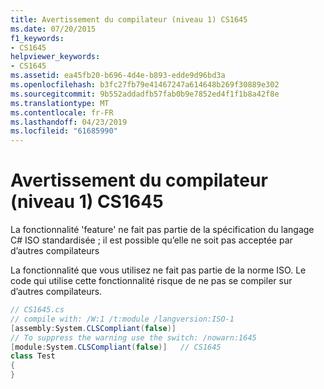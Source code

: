 ```yaml
---
title: Avertissement du compilateur (niveau 1) CS1645
ms.date: 07/20/2015
f1_keywords:
- CS1645
helpviewer_keywords:
- CS1645
ms.assetid: ea45fb20-b696-4d4e-b893-edde9d96bd3a
ms.openlocfilehash: b3fc27fb79e41467247a614648b269f30889e302
ms.sourcegitcommit: 9b552addadfb57fab0b9e7852ed4f1f1b8a42f8e
ms.translationtype: MT
ms.contentlocale: fr-FR
ms.lasthandoff: 04/23/2019
ms.locfileid: "61685990"
---
```

# <a name="compiler-warning-level-1-cs1645"></a>Avertissement du compilateur (niveau 1) CS1645

La fonctionnalité 'feature' ne fait pas partie de la spécification du langage C# ISO standardisée ; il est possible qu’elle ne soit pas acceptée par d’autres compilateurs

La fonctionnalité que vous utilisez ne fait pas partie de la norme ISO. Le code qui utilise cette fonctionnalité risque de ne pas se compiler sur d’autres compilateurs.

```csharp
// CS1645.cs
// compile with: /W:1 /t:module /langversion:ISO-1
[assembly:System.CLSCompliant(false)]
// To suppress the warning use the switch: /nowarn:1645
[module:System.CLSCompliant(false)]   // CS1645
class Test
{
}
```
